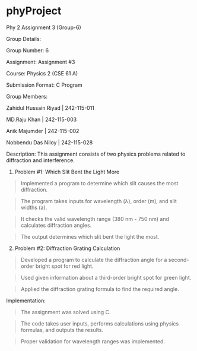 # phyProject
Phy 2 Assignment 3 (Group-6)

Group Details:

Group Number: 6

Assignment: Assignment #3

Course: Physics 2 (CSE 61 A)

Submission Format: C Program

Group Members:

Zahidul Hussain Riyad | 242-115-011

MD.Raju Khan | 242-115-003

Anik Majumder | 242-115-002

Nobbendu Das Niloy | 242-115-028



Description:
This assignment consists of two physics problems related to diffraction and interference.

1) Problem #1: Which Slit Bent the Light More

>Implemented a program to determine which slit causes the most diffraction.

>The program takes inputs for wavelength (λ), order (m), and slit widths (a).

>It checks the valid wavelength range (380 nm - 750 nm) and calculates diffraction angles.

>The output determines which slit bent the light the most.

2) Problem #2: Diffraction Grating Calculation

>Developed a program to calculate the diffraction angle for a second-order bright spot for red light.

>Used given information about a third-order bright spot for green light.

>Applied the diffraction grating formula to find the required angle.

Implementation:

>The assignment was solved using C.

>The code takes user inputs, performs calculations using physics formulas, and outputs the results.

>Proper validation for wavelength ranges was implemented.
